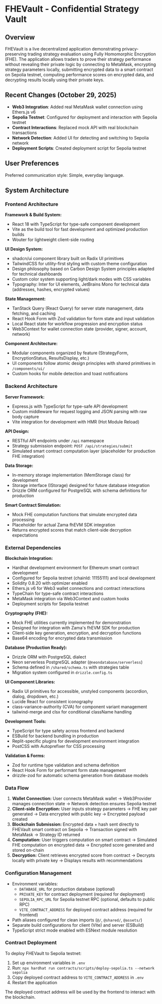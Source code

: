# FHEVault - Confidential Strategy Vault

## Overview

FHEVault is a live decentralized application demonstrating privacy-preserving trading strategy evaluation using Fully Homomorphic Encryption (FHE). The application allows traders to prove their strategy performance without revealing their private logic by connecting to MetaMask, encrypting strategy parameters locally, submitting encrypted data to a smart contract on Sepolia testnet, computing performance scores on encrypted data, and decrypting results locally using their private keys.

## Recent Changes (October 29, 2025)

- **Web3 Integration**: Added real MetaMask wallet connection using Ethers.js v6
- **Sepolia Testnet**: Configured for deployment and interaction with Sepolia testnet
- **Contract Interactions**: Replaced mock API with real blockchain transactions
- **Network Detection**: Added UI for detecting and switching to Sepolia network
- **Deployment Scripts**: Created deployment script for Sepolia testnet

## User Preferences

Preferred communication style: Simple, everyday language.

## System Architecture

### Frontend Architecture

**Framework & Build System:**
- React 18 with TypeScript for type-safe component development
- Vite as the build tool for fast development and optimized production builds
- Wouter for lightweight client-side routing

**UI Design System:**
- shadcn/ui component library built on Radix UI primitives
- TailwindCSS for utility-first styling with custom theme configuration
- Design philosophy based on Carbon Design System principles adapted for technical dashboards
- Custom color system supporting light/dark modes with CSS variables
- Typography: Inter for UI elements, JetBrains Mono for technical data (addresses, hashes, encrypted values)

**State Management:**
- TanStack Query (React Query) for server state management, data fetching, and caching
- React Hook Form with Zod validation for form state and input validation
- Local React state for workflow progression and encryption status
- Web3Context for wallet connection state (provider, signer, account, network)

**Component Architecture:**
- Modular components organized by feature (StrategyForm, EncryptionStatus, ResultsDisplay, etc.)
- UI components follow atomic design principles with shared primitives in `/components/ui/`
- Custom hooks for mobile detection and toast notifications

### Backend Architecture

**Server Framework:**
- Express.js with TypeScript for type-safe API development
- Custom middleware for request logging and JSON parsing with raw body capture
- Vite integration for development with HMR (Hot Module Reload)

**API Design:**
- RESTful API endpoints under `/api` namespace
- Strategy submission endpoint: `POST /api/strategies/submit`
- Simulated smart contract computation layer (placeholder for production FHE integration)

**Data Storage:**
- In-memory storage implementation (MemStorage class) for development
- Storage interface (IStorage) designed for future database integration
- Drizzle ORM configured for PostgreSQL with schema definitions for production

**Smart Contract Simulation:**
- Mock FHE computation functions that simulate encrypted data processing
- Placeholder for actual Zama fhEVM SDK integration
- Returns encrypted scores that match client-side decryption expectations

### External Dependencies

**Blockchain Integration:**
- Hardhat development environment for Ethereum smart contract development
- Configured for Sepolia testnet (chainId: 11155111) and local development
- Solidity 0.8.20 with optimizer enabled
- Ethers.js v6 for Web3 wallet connections and contract interactions
- TypeChain for type-safe contract interactions
- MetaMask integration via Web3Context and custom hooks
- Deployment scripts for Sepolia testnet

**Cryptography (FHE):**
- Mock FHE utilities currently implemented for demonstration
- Designed for integration with Zama's fhEVM SDK for production
- Client-side key generation, encryption, and decryption functions
- Base64 encoding for encrypted data transmission

**Database (Production Ready):**
- Drizzle ORM with PostgreSQL dialect
- Neon serverless PostgreSQL adapter (`@neondatabase/serverless`)
- Schema defined in `/shared/schema.ts` with strategies table
- Migration system configured in `drizzle.config.ts`

**UI Component Libraries:**
- Radix UI primitives for accessible, unstyled components (accordion, dialog, dropdown, etc.)
- Lucide React for consistent iconography
- class-variance-authority (CVA) for component variant management
- tailwind-merge and clsx for conditional className handling

**Development Tools:**
- TypeScript for type safety across frontend and backend
- ESBuild for backend bundling in production
- Replit-specific plugins for development environment integration
- PostCSS with Autoprefixer for CSS processing

**Validation & Forms:**
- Zod for runtime type validation and schema definition
- React Hook Form for performant form state management
- drizzle-zod for automatic schema generation from database models

### Data Flow

1. **Wallet Connection:** User connects MetaMask wallet → Web3Provider manages connection state → Network detection ensures Sepolia testnet
2. **Client-side Encryption:** User inputs strategy parameters → FHE key pair generated → Data encrypted with public key → Encrypted payload created
3. **Blockchain Submission:** Encrypted data + hash sent directly to FHEVault smart contract on Sepolia → Transaction signed with MetaMask → Strategy ID returned
4. **Computation:** User triggers computation on smart contract → Simulated FHE computation on encrypted data → Encrypted score generated and stored on-chain
5. **Decryption:** Client retrieves encrypted score from contract → Decrypts locally with private key → Displays results with recommendations

### Configuration Management

- Environment variables:
  - `DATABASE_URL` for production database (optional)
  - `PRIVATE_KEY` for contract deployment (required for deployment)
  - `SEPOLIA_RPC_URL` for Sepolia testnet RPC (optional, defaults to public RPC)
  - `VITE_CONTRACT_ADDRESS` for deployed contract address (required for frontend)
- Path aliases configured for clean imports (`@/`, `@shared/`, `@assets/`)
- Separate build configurations for client (Vite) and server (ESBuild)
- TypeScript strict mode enabled with ESNext module resolution

### Contract Deployment

To deploy FHEVault to Sepolia testnet:

1. Set up environment variables in `.env`
2. Run: `npx hardhat run contracts/scripts/deploy-sepolia.ts --network sepolia`
3. Copy deployed contract address to `VITE_CONTRACT_ADDRESS` in `.env`
4. Restart the application

The deployed contract address will be used by the frontend to interact with the blockchain.